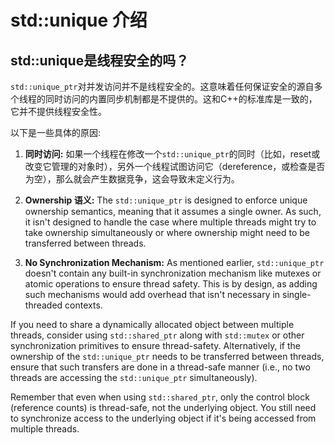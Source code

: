 # std::unique 介绍

## std::unique是线程安全的吗？

`std::unique_ptr`对并发访问并不是线程安全的。这意味着任何保证安全的源自多个线程的同时访问的内置同步机制都是不提供的。这和C++的标准库是一致的，它并不提供线程安全性。

以下是一些具体的原因:

1. **同时访问:** 如果一个线程在修改一个`std::unique_ptr`的同时（比如，reset或改变它管理的对象时），另外一个线程试图访问它（dereference，或检查是否为空），那么就会产生数据竞争，这会导致未定义行为。

2. **Ownership 语义:** The `std::unique_ptr` is designed to enforce unique ownership semantics, meaning that it assumes a single owner. As such, it isn't designed to handle the case where multiple threads might try to take ownership simultaneously or where ownership might need to be transferred between threads.

3. **No Synchronization Mechanism:** As mentioned earlier, `std::unique_ptr` doesn't contain any built-in synchronization mechanism like mutexes or atomic operations to ensure thread safety. This is by design, as adding such mechanisms would add overhead that isn't necessary in single-threaded contexts.

If you need to share a dynamically allocated object between multiple threads, consider using `std::shared_ptr` along with `std::mutex` or other synchronization primitives to ensure thread-safety. Alternatively, if the ownership of the `std::unique_ptr` needs to be transferred between threads, ensure that such transfers are done in a thread-safe manner (i.e., no two threads are accessing the `std::unique_ptr` simultaneously). 

Remember that even when using `std::shared_ptr`, only the control block (reference counts) is thread-safe, not the underlying object. You still need to synchronize access to the underlying object if it's being accessed from multiple threads.